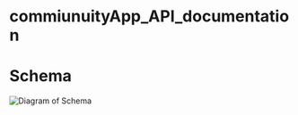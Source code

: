# commiunuityApp_API_documentation

# Schema 
![Diagram of Schema](https://i.imgur.com/m6Mo6E4.png)

